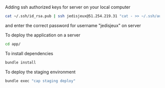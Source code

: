 Adding ssh authorized keys for server on your local computer

``` bash
cat ~/.ssh/id_rsa.pub | ssh jedisjeux@51.254.219.31 "cat - >> ~/.ssh/authorized_keys"
```

and enter the correct password for username "jedisjeux" on server


To deploy the application on a server

``` bash
cd app/
```

To install dependencies

``` bash
bundle install
```

To deploy the staging environment

``` bash
bundle exec "cap staging deploy"
```